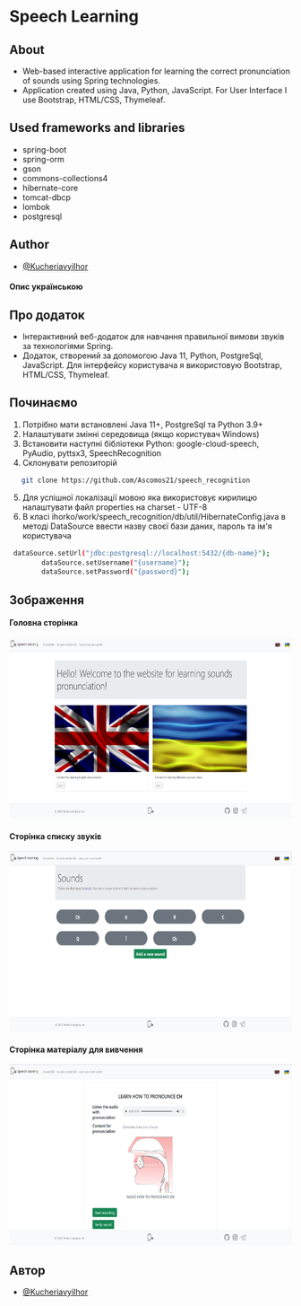# Speech Learning

## About

- Web-based interactive application for learning the correct pronunciation of sounds using Spring technologies.
- Application created using Java, Python, JavaScript. For User Interface I use Bootstrap, HTML/CSS, Thymeleaf.

## Used frameworks and libraries

- spring-boot
- spring-orm
- gson
- commons-collections4
- hibernate-core
- tomcat-dbcp
- lombok
- postgresql

## Author

- [@KucheriavyiIhor](https://github.com/Ascomos21)

#### Опис українською

## Про додаток

- Інтерактивний веб-додаток для навчання правильної вимови звуків за технологіями Spring.
- Додаток, створений за допомогою Java 11, Python, PostgreSql, JavaScript. Для інтерфейсу користувача я використовую
  Bootstrap, HTML/CSS, Thymeleaf.

## Починаємо

1. Потрібно мати встановлені Java 11+, PostgreSql та Python 3.9+
2. Налаштувати змінні середовища (якщо користувач Windows)
3. Встановити наступні бібліотеки Python: google-cloud-speech, PyAudio, pyttsx3, SpeechRecognition
4. Склонувати репозиторій
```sh
   git clone https://github.com/Ascomos21/speech_recognition
   ```
5. Для успішної локалізації мовою яка використовує кирилицю налаштувати файл properties на charset - UTF-8
6. В класі ihorko/work/speech_recognition/db/util/HibernateConfig.java в методі DataSource ввести назву своєї бази
   даних, пароль та ім'я користувача

```sh
 dataSource.setUrl("jdbc:postgresql://localhost:5432/{db-name}");
        dataSource.setUsername("{username}");
        dataSource.setPassword("{password}");
```

## Зображення

#### Головна сторінка

<img src="git_files/BasePage.png" alt="base page" width="633" height="322">

#### Сторінка списку звуків

<img src="git_files/SoundsPage.png" alt="base page" width="633" height="322">

#### Сторінка матеріалу для вивчення

<img src="git_files/SoundsContentPage.png" alt="base page" width="633" height="322">

## Автор

- [@KucheriavyiIhor](https://github.com/Ascomos21)
